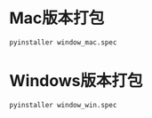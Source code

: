 # Mac版本打包
```bash
pyinstaller window_mac.spec
```
# Windows版本打包
```bash
pyinstaller window_win.spec
```
